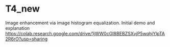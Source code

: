 # T4_new

Image enhancement via image histogram equalization. Initial demo and explanation https://colab.research.google.com/drive/1jWW0cGI8BEBZSXvjP5wqhjYlpTA2R6rO?usp=sharing  




